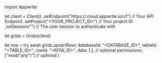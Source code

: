 import Appwrite

let client = Client()
    .setEndpoint("https://<REGION>.cloud.appwrite.io/v1") // Your API Endpoint
    .setProject("<YOUR_PROJECT_ID>") // Your project ID
    .setSession("") // The user session to authenticate with

let grids = Grids(client)

let row = try await grids.upsertRow(
    databaseId: "<DATABASE_ID>",
    tableId: "<TABLE_ID>",
    rowId: "<ROW_ID>",
    data: [:], // optional
    permissions: ["read("any")"] // optional
)

